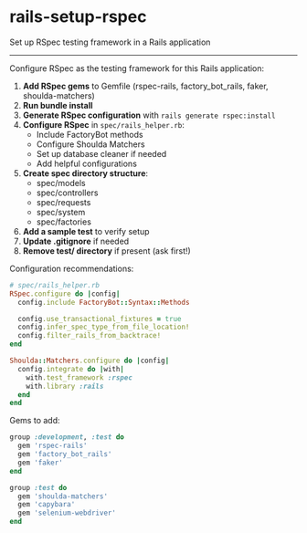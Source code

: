 # rails-setup-rspec

Set up RSpec testing framework in a Rails application

---

Configure RSpec as the testing framework for this Rails application:

1. **Add RSpec gems** to Gemfile (rspec-rails, factory_bot_rails, faker, shoulda-matchers)
2. **Run bundle install**
3. **Generate RSpec configuration** with `rails generate rspec:install`
4. **Configure RSpec** in `spec/rails_helper.rb`:
   - Include FactoryBot methods
   - Configure Shoulda Matchers
   - Set up database cleaner if needed
   - Add helpful configurations
5. **Create spec directory structure**:
   - spec/models
   - spec/controllers
   - spec/requests
   - spec/system
   - spec/factories
6. **Add a sample test** to verify setup
7. **Update .gitignore** if needed
8. **Remove test/ directory** if present (ask first!)

Configuration recommendations:

```ruby
# spec/rails_helper.rb
RSpec.configure do |config|
  config.include FactoryBot::Syntax::Methods

  config.use_transactional_fixtures = true
  config.infer_spec_type_from_file_location!
  config.filter_rails_from_backtrace!
end

Shoulda::Matchers.configure do |config|
  config.integrate do |with|
    with.test_framework :rspec
    with.library :rails
  end
end
```

Gems to add:

```ruby
group :development, :test do
  gem 'rspec-rails'
  gem 'factory_bot_rails'
  gem 'faker'
end

group :test do
  gem 'shoulda-matchers'
  gem 'capybara'
  gem 'selenium-webdriver'
end
```
